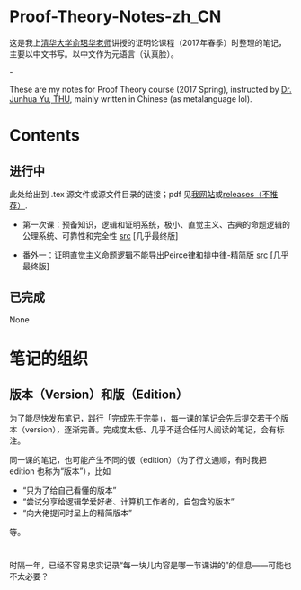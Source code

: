 # Proof-Theory-Notes-zh_CN
这是我上[清华大学俞珺华老师](http://www.phil.tsinghua.edu.cn/publish/dphi/3019/2015/20150116210527347156823/20150116210527347156823_.html)讲授的证明论课程（2017年春季）时整理的笔记，主要以中文书写。以中文作为元语言（认真脸）。

 \-

These are my notes for Proof Theory course (2017 Spring), instructed by [Dr. Junhua Yu, THU](http://www.phil.tsinghua.edu.cn/publish/dphi/3019/2015/20150116210527347156823/20150116210527347156823_.html), mainly written in Chinese (as metalanguage lol). 

# Contents

## 进行中

此处给出到 .tex 源文件或源文件目录的链接；pdf 见[我网站](https://sonion.xyz/logic/proof-theory/yu/2017/)或[releases（不推荐）](/../../releases).

+ 第一次课：预备知识，逻辑和证明系统，极小、直觉主义、古典的命题逻辑的公理系统、可靠性和完全性 [src](week-01.tex) [几乎最终版]

+ 番外一：证明直觉主义命题逻辑不能导出Peirce律和排中律-精简版 [src](IPC-can-not-derive-Peirce-law-and-law-of-excluded-middle-pro-edition.tex) [几乎最终版]

## 已完成

None


# 笔记的组织

## 版本（Version）和版（Edition）

为了能尽快发布笔记，践行「完成先于完美」，每一课的笔记会先后提交若干个版本（version），逐渐完善。完成度太低、几乎不适合任何人阅读的笔记，会有标注。

同一课的笔记，也可能产生不同的版（edition）（为了行文通顺，有时我把 edition 也称为“版本”），比如

+ “只为了给自己看懂的版本”
+ “尝试分享给逻辑学爱好者、计算机工作者的，自包含的版本”
+ “向大佬提问时呈上的精简版本”

等。



#

时隔一年，已经不容易忠实记录“每一块儿内容是哪一节课讲的”的信息——可能也不太必要？


